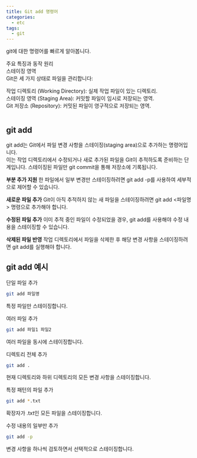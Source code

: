 ```yaml
---
title: Git add 명령어
categories:
  - etc 
tags:
  - git
---
```


git에 대한 명령어를 빠르게 알아봅니다.  

주요 특징과 동작 원리  
스테이징 영역  
Git은 세 가지 상태로 파일을 관리합니다:  

작업 디렉토리 (Working Directory): 실제 작업 파일이 있는 디렉토리.  
스테이징 영역 (Staging Area): 커밋할 파일이 임시로 저장되는 영역.  
Git 저장소 (Repository): 커밋된 파일이 영구적으로 저장되는 영역.  

<figure style="width: 100%" class="align-center">
  <img src="{{ site.url }}{{ site.baseurl }}/assets/images/etc/git-add.png" alt="">
  <figcaption></figcaption>
</figure>  


## git add
git add는 Git에서 파일 변경 사항을 스테이징(staging area)으로 추가하는 명령어입니다.  
이는 작업 디렉토리에서 수정되거나 새로 추가된 파일을 Git이 추적하도록 준비하는 단계입니다. 스테이징된 파일만 git commit을 통해 저장소에 기록됩니다.  

**부분 추가 지원**
한 파일에서 일부 변경만 스테이징하려면 git add -p를 사용하여 세부적으로 제어할 수 있습니다.

**새로운 파일 추가**
Git이 아직 추적하지 않는 새 파일을 스테이징하려면 git add <파일명> 명령으로 추가해야 합니다.

**수정된 파일 추가**
이미 추적 중인 파일이 수정되었을 경우, git add를 사용해야 수정 내용을 스테이징할 수 있습니다.

**삭제된 파일 반영**
작업 디렉토리에서 파일을 삭제한 후 해당 변경 사항을 스테이징하려면 git add를 실행해야 합니다.

## git add 예시

단일 파일 추가

```bash
git add 파일명
```
특정 파일만 스테이징합니다.

여러 파일 추가

```bash
git add 파일1 파일2
```
여러 파일을 동시에 스테이징합니다.

디렉토리 전체 추가

```bash
git add .
```
현재 디렉토리와 하위 디렉토리의 모든 변경 사항을 스테이징합니다.

특정 패턴의 파일 추가

```bash
git add *.txt
```
확장자가 .txt인 모든 파일을 스테이징합니다.

수정 내용의 일부만 추가

```bash
git add -p
```
변경 사항을 하나씩 검토하면서 선택적으로 스테이징합니다.